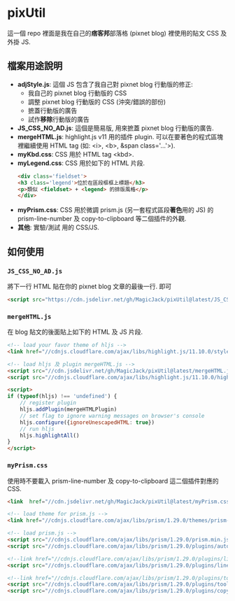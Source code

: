 # pixUtil
這一個 repo 裡面是我在自己的**痞客邦**部落格 (pixnet blog) 裡使用的貼文 CSS 及外掛 JS.

## 檔案用途說明
* **adjStyle.js**: 這個 JS 包含了我自己對 pixnet blog 行動版的修正:
  * 我自己的 pixnet blog 行動版的 CSS
  * 調整 pixnet blog 行動版的 CSS (沖突/錯誤的部份)
  * 摭蓋行動版的廣告
  * 試作**移除**行動版的廣告
* **JS_CSS_NO_AD.js**: 這個是簡易版, 用來摭蓋 pixnet blog 行動版的廣告.
* **mergeHTML.js**: highlight.js v11 用的插件 plugin. 可以在要著色的程式區塊裡繼續使用 HTML tag (如: &lt;i>, &lt;b>, &span class='...'>).
* **myKbd.css**: CSS 用於 HTML tag &lt;kbd>.
* **myLegend.css**: CSS 用於如下的 HTML 片段.
  ```html
  <div class='fieldset'>
  <h3 class='legend'>位於在區段框框上標題</h3>
  <p>類似 <fieldset> + <legend> 的排版風格</p>
  </div>
  ```
* **myPrism.css**: CSS 用於微調 prism.js (另一套程式區段**著色**用的 JS) 的 prism-line-number 及 copy-to-clipboard 等二個插件的外觀.
* **其他**: 實驗/測試 用的 CSS/JS.

## 如何使用

### `JS_CSS_NO_AD.js`

將下一行 HTML 貼在你的 pixnet blog 文章的最後一行. 即可
```html
<script src="https://cdn.jsdelivr.net/gh/MagicJack/pixUtil@latest/JS_CSS_NO_AD.js"></script>
```

### `mergeHTML.js`

在 blog 貼文的後面貼上如下的 HTML 及 JS 片段.
```html
<!-- load your favor theme of hljs -->
<link href="//cdnjs.cloudflare.com/ajax/libs/highlight.js/11.10.0/styles/an-old-hope.min.css" rel="stylesheet" />

<!-- load hljs 及 plugin mergeHTML.js -->
<script src="//cdn.jsdelivr.net/gh/MagicJack/pixUtil@latest/mergeHTML.js"></script>
<script src="//cdnjs.cloudflare.com/ajax/libs/highlight.js/11.10.0/highlight.min.js"></script>

<script>
if (typeof(hljs) !== 'undefined') {
	// register plugin
	hljs.addPlugin(mergeHTMLPlugin)
	// set flag to ignore warning messages on browser's console
	hljs.configure({ignoreUnescapedHTML: true})
	// run hljs
	hljs.highlightAll()
}
</script>
```

### `myPrism.css`

使用時不要載入 prism-line-number 及 copy-to-clipboard 這二個插件對應的 CSS.

```html
<link  href="//cdn.jsdelivr.net/gh/MagicJack/pixUtil@latest/myPrism.css" rel="stylesheet" />

<!-- load theme for prism.js -->
<link href="//cdnjs.cloudflare.com/ajax/libs/prism/1.29.0/themes/prism-okaidia.min.css" rel="stylesheet" />

<!-- load prism.js -->
<script src="//cdnjs.cloudflare.com/ajax/libs/prism/1.29.0/prism.min.js"></script>
<script src="//cdnjs.cloudflare.com/ajax/libs/prism/1.29.0/plugins/autoloader/prism-autoloader.min.js"></script>

<!--link href="//cdnjs.cloudflare.com/ajax/libs/prism/1.29.0/plugins/line-numbers/prism-line-numbers.min.css" rel="stylesheet" /-->
<script src="//cdnjs.cloudflare.com/ajax/libs/prism/1.29.0/plugins/line-numbers/prism-line-numbers.min.js"></script>

<!--link href="//cdnjs.cloudflare.com/ajax/libs/prism/1.29.0/plugins/toolbar/prism-toolbar.min.css" rel="stylesheet" /-->
<script src="//cdnjs.cloudflare.com/ajax/libs/prism/1.29.0/plugins/toolbar/prism-toolbar.min.js"></script>
<script src="//cdnjs.cloudflare.com/ajax/libs/prism/1.29.0/plugins/copy-to-clipboard/prism-copy-to-clipboard.min.js"></script>
```
